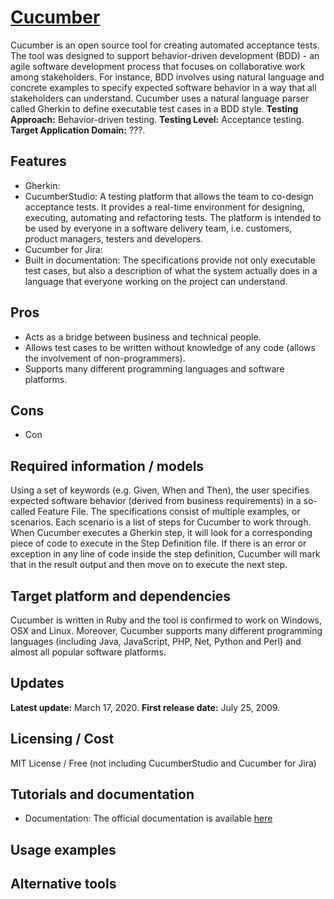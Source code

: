 # [Cucumber](http://cucumber.io)
Cucumber is an open source tool for creating automated acceptance tests. The tool was designed to support behavior-driven development (BDD) - an agile software development process that focuses on collaborative work among stakeholders. For instance, BDD involves using natural language and concrete examples to specify expected software behavior in a way that all stakeholders can understand. Cucumber uses a natural language parser called Gherkin to define executable test cases in a BDD style. **Testing Approach:** Behavior-driven testing. **Testing Level:** Acceptance testing. **Target Application Domain:** ???.

## Features
* Gherkin: 
* CucumberStudio: A testing platform that allows the team to co-design acceptance tests. It provides a real-time environment for designing, executing, automating and refactoring tests. The platform is intended to be used by everyone in a software delivery team, i.e. customers, product managers, testers and developers.
* Cucumber for Jira: 
* Built in documentation: The specifications provide not only executable test cases, but also a description of what the system actually does in a language that everyone working on the project can understand.

## Pros
* Acts as a bridge between business and technical people. 
* Allows test cases to be written without knowledge of any code (allows the involvement of non-programmers).
* Supports many different programming languages and software platforms. 

## Cons
* Con

## Required information / models
Using a set of keywords (e.g. Given, When and Then), the user specifies expected software behavior (derived from business requirements) in a so-called Feature File. The specifications consist of multiple examples, or scenarios. Each scenario is a list of steps for Cucumber to work through. When Cucumber executes a Gherkin step, it will look for a corresponding piece of code to execute in the Step Definition file. If there is an error or exception in any line of code inside the step definition, Cucumber will mark that in the result output and then move on to execute the next step. 

## Target platform and dependencies
Cucumber is written in Ruby and the tool is confirmed to work on Windows, OSX and Linux. Moreover, Cucumber supports many different programming languages (including Java, JavaScript, PHP, Net, Python and Perl) and almost all popular software platforms. 

## Updates
**Latest update:** March 17, 2020.
**First release date:** July 25, 2009.

## Licensing / Cost
MIT License / Free (not including CucumberStudio and Cucumber for Jira)

## Tutorials and documentation
* Documentation: The official documentation is available 
[here](http://lcamtuf.coredump.cx/afl/QuickStartGuide.txt)

## Usage examples

## Alternative tools

